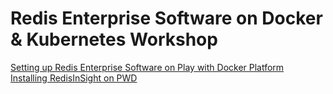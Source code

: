 # Redis Enterprise Software on Docker & Kubernetes Workshop 

[Setting up Redis Enterprise Software on Play with Docker Platform](https://github.com/collabnix/redis/blob/master/docker/README.md)<br>
[Installing RedisInSight on PWD](https://github.com/collabnix/redis/blob/master/docker/README.md#running-redinsight)



 
